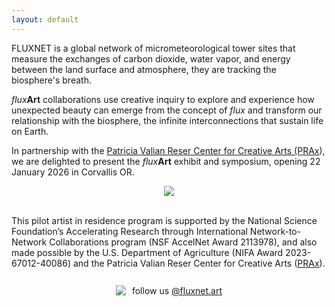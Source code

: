 ```yaml
---
layout: default
---
```


FLUXNET is a global network of micrometeorological tower sites that measure the exchanges of carbon dioxide, water vapor, and energy between the land surface and atmosphere, they are tracking the biosphere's breath. 

 <i>flux</i><b>Art</b> collaborations use creative inquiry to explore and experience how unexpected beauty can emerge from the concept of <i>flux</i> and transform our relationship with the biosphere, the infinite interconnections that sustain life on Earth. 

 In partnership with the <a href = "https://prax.oregonstate.edu/"> Patricia Valian Reser Center for Creative Arts (PRAx</a>), we are delighted to present the <i>flux</i><b>Art</b> exhibit and symposium, opening 22 January 2026 in Corvallis OR.


<figure style="text-align: center;">
  <img src="https://fluxnetart.github.io/images/logos.png">
</figure>


<figcaption><br>This pilot artist in residence program is supported by the National Science Foundation’s Accelerating Research through International Network-to-Network Collaborations program (NSF AccelNet Award 2113978), and also made possible by the U.S. Department of Agriculture (NIFA Award 2023-67012-40086) and the Patricia Valian Reser Center for Creative Arts (<a href = "https://prax.oregonstate.edu/">PRAx</a>).<br><br></figcaption>

<div style="display: flex; align-items: center; justify-content: center; padding-top: 10px;">
    <img src="https://fluxnetart.github.io/images/insta.png" style="margin-right: 10px;">
    <p style="margin: 0;">follow us <a href="https://www.instagram.com/fluxnet.art/">@fluxnet.art</a></p>
</div>

